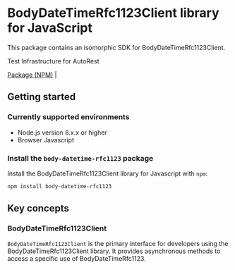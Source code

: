 # BodyDateTimeRfc1123Client library for JavaScript

This package contains an isomorphic SDK for BodyDateTimeRfc1123Client.

Test Infrastructure for AutoRest

[Package (NPM)](https://www.npmjs.com/package/body-datetime-rfc1123) |

## Getting started

### Currently supported environments

- Node.js version 8.x.x or higher
- Browser Javascript


### Install the `body-datetime-rfc1123` package

Install the BodyDateTimeRfc1123Client library for Javascript with `npm`:

```bash
npm install body-datetime-rfc1123
```


## Key concepts

### BodyDateTimeRfc1123Client

`BodyDateTimeRfc1123Client` is the primary interface for developers using the BodyDateTimeRfc1123Client library. It provides asynchronous methods to access a specific use of BodyDateTimeRfc1123.